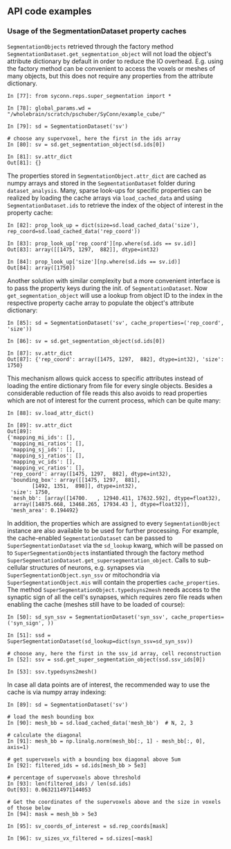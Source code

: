 ## API code examples

### Usage of the SegmentationDataset property caches

``SegmentationObjects`` retrieved through the factory method ``SegmentationDataset.get_segmentation_object``
will not load the object's attribute dictionary by default in order to reduce the IO overhead. E.g.
using the factory method can be convenient to access the voxels or meshes of many objects, but this does not
require any properties from the attribute dictionary.

    In [77]: from syconn.reps.super_segmentation import *                                                                 

    In [78]: global_params.wd = "/wholebrain/scratch/pschuber/SyConn/example_cube/"                                      
    
    In [79]: sd = SegmentationDataset('sv')                                                                               
    
    # choose any supervoxel, here the first in the ids array
    In [80]: sv = sd.get_segmentation_object(sd.ids[0])                                                                   
    
    In [81]: sv.attr_dict                                                                                                 
    Out[81]: {}

The properties stored in ``SegmentationObject.attr_dict`` are cached as numpy arrays and stored
in the ``SegmentationDataset`` folder during ``dataset_analysis``. Many, sparse look-ups for specific properties can
be realized by loading the cache arrays via ``load_cached_data`` and using ``SegmentationDataset.ids`` to retrieve the
index of the object of interest in the property cache:

    In [82]: prop_look_up = dict(size=sd.load_cached_data('size'), rep_coord=sd.load_cached_data('rep_coord'))            
    
    In [83]: prop_look_up['rep_coord'][np.where(sd.ids == sv.id)]                                                         
    Out[83]: array([[1475, 1297,  882]], dtype=int32)
    
    In [84]: prop_look_up['size'][np.where(sd.ids == sv.id)]                                                              
    Out[84]: array([1750])

Another solution with similar complexity but a more convenient interface is to pass the property keys during the init. of ``SegmentationDataset``.
Now ``get_segmentation_object`` will use a lookup from object ID to the index in the respective property cache array to populate the object's attribute dictionary:

    In [85]: sd = SegmentationDataset('sv', cache_properties=('rep_coord', 'size'))                                       
    
    In [86]: sv = sd.get_segmentation_object(sd.ids[0])                                                                   
    
    In [87]: sv.attr_dict                                                                                                 
    Out[87]: {'rep_coord': array([1475, 1297,  882], dtype=int32), 'size': 1750}

This mechanism allows quick access to specific attributes instead of loading the entire dictionary from
file for every single objects. Besides a considerable reduction of file reads this also avoids to read
properties which are not of interest for the current process, which can be quite many:

    In [88]: sv.load_attr_dict()                                                                                          

    In [89]: sv.attr_dict                                                                                                 
    Out[89]: 
    {'mapping_mi_ids': [],
     'mapping_mi_ratios': [],
     'mapping_sj_ids': [],
     'mapping_sj_ratios': [],
     'mapping_vc_ids': [],
     'mapping_vc_ratios': [],
     'rep_coord': array([1475, 1297,  882], dtype=int32),
     'bounding_box': array([[1475, 1297,  881],
            [1492, 1351,  898]], dtype=int32),
     'size': 1750,
     'mesh_bb': [array([14700.   , 12940.411, 17632.592], dtype=float32),
      array([14875.668, 13468.265, 17934.43 ], dtype=float32)],
     'mesh_area': 0.194492}

In addition, the properties which are assigned to every ``SegmentationObject`` instance
are also available to be used for further processing. For example, the cache-enabled ``SegmentationDataset`` can be passed
to ``SuperSegmentationDataset`` via the ``sd_lookup`` kwarg, which will be passed on to ``SuperSegmentationObject``s
instantiated through the factory method ``SuperSegmentationDataset.get_supersegmentation_object``. Calls to sub-cellular structures of
neurons, e.g. synapses via ``SuperSegmentationObject.syn_ssv`` or mitochondria via ``SuperSegmentationObject.mis`` will contain the
properties ``cache_properties``.
The method ``SuperSegmentationObject.typedsyns2mesh`` needs access to the synaptic sign of all the cell's synapses, which
requires zero file reads when enabling the cache (meshes still have to be loaded of course):

    In [50]: sd_syn_ssv = SegmentationDataset('syn_ssv', cache_properties=('syn_sign', ))
    
    In [51]: ssd = SuperSegmentationDataset(sd_lookup=dict(syn_ssv=sd_syn_ssv))
    
    # choose any, here the first in the ssv_id array, cell reconstruction
    In [52]: ssv = ssd.get_super_segmentation_object(ssd.ssv_ids[0])
    
    In [53]: ssv.typedsyns2mesh() 

In case all data points are of interest, the recommended way to use the cache is via numpy array indexing:

    In [89]: sd = SegmentationDataset('sv')
    
    # load the mesh bounding box
    In [90]: mesh_bb = sd.load_cached_data('mesh_bb')  # N, 2, 3                                                          

    # calculate the diagonal
    In [91]: mesh_bb = np.linalg.norm(mesh_bb[:, 1] - mesh_bb[:, 0], axis=1)                                              
    
    # get supervoxels with a bounding box diagonal above 5um
    In [92]: filtered_ids = sd.ids[mesh_bb > 5e3]                                                                         
    
    # percentage of supervoxels above threshold
    In [93]: len(filtered_ids) / len(sd.ids)                                                                              
    Out[93]: 0.0632114971144053
    
    # Get the coordinates of the supervoxels above and the size in voxels of those below
    In [94]: mask = mesh_bb > 5e3                                                                                         

    In [95]: sv_coords_of_interest = sd.rep_coords[mask]                                                                  
    
    In [96]: sv_sizes_vx_filtered = sd.sizes[~mask] 

